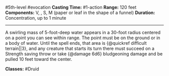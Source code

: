 #5th-level #evocation
**Casting Time:** #1-action
**Range:** 120 feet
**Components:** V, , S, M (paper or leaf in the shape of a funnel)
**Duration:** Concentration, up to 1 minute

---

A swirling mass of 5-foot-deep water appears in a 30-foot radius centered on a point you can see within range. The point must be on the ground or in a body of water. Until the spell ends, that area is {@quickref difficult terrain||3}, and any creature that starts its turn there must succeed on a Strength saving throw or take {@damage 6d6} bludgeoning damage and be pulled 10 feet toward the center.


**Classes:** #Druid
